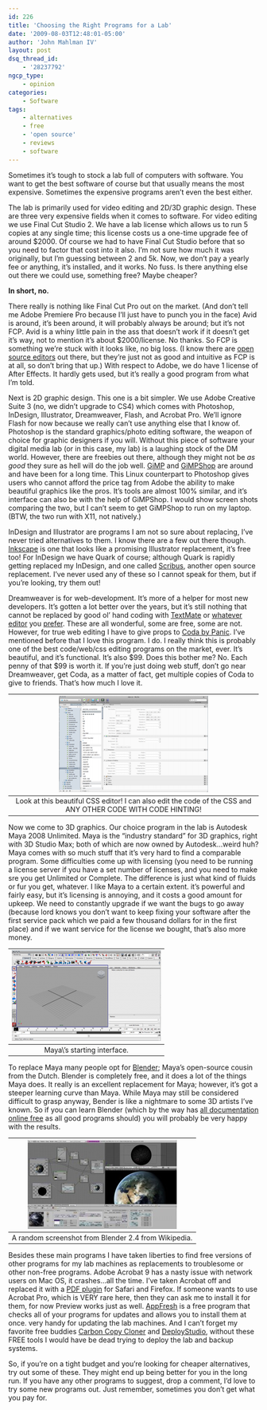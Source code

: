 ```yaml
---
id: 226
title: 'Choosing the Right Programs for a Lab'
date: '2009-08-03T12:48:01-05:00'
author: 'John Mahlman IV'
layout: post
dsq_thread_id:
    - '28237792'
ngcp_type:
    - opinion
categories:
    - Software
tags:
    - alternatives
    - free
    - 'open source'
    - reviews
    - software
---
```


Sometimes it’s tough to stock a lab full of computers with software. You want to get the best software of course but that usually means the most expensive. Sometimes the expensive programs aren’t even the best either.

The lab is primarily used for video editing and 2D/3D graphic design. These are three very expensive fields when it comes to software. For video editing we use Final Cut Studio 2. We have a lab license which allows us to run 5 copies at any single time; this license costs us a one-time upgrade fee of around $2000. Of course we had to have Final Cut Studio before that so you need to factor that cost into it also. I’m not sure how much it was originally, but I’m guessing between 2 and 5k. Now, we don’t pay a yearly fee or anything, it’s installed, and it works. No fuss. Is there anything else out there we could use, something free? Maybe cheaper?

**In short, no.**

There really is nothing like Final Cut Pro out on the market. (And don’t tell me Adobe Premiere Pro because I’ll just have to punch you in the face) Avid is around, it’s been around, it will probably always be around; but it’s not FCP. Avid is a whiny little pain in the ass that doesn’t work if it doesn’t get it’s way, not to mention it’s about $2000/license. No thanks. So FCP is something we’re stuck with it looks like, no big loss. (I know there are [open source editors](http://jahshaka.org/) out there, but they’re just not as good and intuitive as FCP is at all, so don’t bring that up.) With respect to Adobe, we do have 1 license of After Effects. It hardly gets used, but it’s really a good program from what I’m told.

Next is 2D graphic design. This one is a bit simpler. We use Adobe Creative Suite 3 (no, we didn’t upgrade to CS4) which comes with Photoshop, InDesign, Illustrator, Dreamweaver, Flash, and Acrobat Pro. We’ll ignore Flash for now because we really can’t use anything else that I know of. Photoshop is the standard graphics/photo editing software, the weapon of choice for graphic designers if you will. Without this piece of software your digital media lab (or in this case, my lab) is a laughing stock of the DM world. However, there are freebies out there, although they might not be *as good* they sure as hell will do the job well. [GiMP](http://www.gimp.org/) and [GiMPShop](http://www.gimpshop.com/) are around and have been for a long time. This Linux counterpart to Photoshop gives users who cannot afford the price tag from Adobe the ability to make beautiful graphics like the pros. It’s tools are almost 100% similar, and it’s interface can also be with the help of GiMPShop. I would show screen shots comparing the two, but I can’t seem to get GiMPShop to run on my laptop. (BTW, the two run with X11, not natively.)

InDesign and Illustrator are programs I am not so sure about replacing, I’ve never tried alternatives to them. I know there are a few out there though. [Inkscape](http://www.inkscape.org/index.php?lang=en) is one that looks like a promising Illustrator replacement, it’s free too! For InDesign we have Quark of course; although Quark is rapidly getting replaced my InDesign, and one called [Scribus](http://www.scribus.net/), another open source replacement. I’ve never used any of these so I cannot speak for them, but if you’re looking, try them out!

Dreamweaver is for web-development. It’s more of a helper for most new developers. It’s gotten a lot better over the years, but it’s still nothing that cannot be replaced by good ol’ hand coding with [TextMate](http://macromates.com/) or [whatever](http://www.codingmonkeys.de/subethaedit/) [editor](http://www.barebones.com/) you [prefer](http://aquamacs.org/). These are all wonderful, some are free, some are not. However, for true web editing I have to give props to [Coda by Panic](https://www.panic.com/coda/). I’ve mentioned before that I love this program. I do. I really think this is probably one of the best code/web/css editing programs on the market, ever. It’s beautiful, and it’s functional. It’s also $99. Does this bother me? No. Each penny of that $99 is worth it. If you’re just doing web stuff, don’t go near Dreamweaver, get Coda, as a matter of fact, get multiple copies of Coda to give to friends. That’s how much I love it.

|[![Look at this beautiful CSS editor! I can also edit the code of the CSS and ANY OTHER CODE WITH CODE HINTING!](/assets/uploads/2009/08/Picture-1-300x193.png?resize=300%2C193 "Coda CSS")](/assets/uploads/2009/08/Picture-1.png)|
|:--:|
|Look at this beautiful CSS editor! I can also edit the code of the CSS and ANY OTHER CODE WITH CODE HINTING!|

Now we come to 3D graphics. Our choice program in the lab is Autodesk Maya 2008 Unlimited. Maya is the “industry standard” for 3D graphics, right with 3D Studio Max; both of which are now owned by Autodesk…weird huh? Maya comes with so much stuff that it’s very hard to find a comparable program. Some difficulties come up with licensing (you need to be running a license server if you have a set number of licenses, and you need to make sre you get Unlimited or Complete. The difference is just what kind of fluids or fur you get, whatever. I like Maya to a certain extent. it’s powerful and fairly easy, but it’s licensing is annoying, and it costs a good amount for upkeep. We need to constantly upgrade if we want the bugs to go away (because lord knows you don’t want to keep fixing your software after the first service pack which we paid a few thousand dollars for in the first place) and if we want service for the license we bought, that’s also more money.

|[![Maya's starting interface.](/assets/uploads/2009/08/Picture-2-300x181.png?resize=300%2C181 "Maya")](/assets/uploads/2009/08/Picture-2.png)|
|:--:|
|Maya\\’s starting interface.|

To replace Maya many people opt for [Blender](http://blender.org); Maya’s open-source cousin from the Dutch. Blender is completely free, and it does a lot of the things Maya does. It really is an excellent replacement for Maya; however, it’s got a steeper learning curve than Maya. While Maya may still be considered difficult to grasp anyway, Bender is like a nightmare to some 3D artists I’ve known. So if you can learn Blender (which by the way has [all documentation online free](http://www.blender.org/download/documentation/) as all good programs should) you will probably be very happy with the results.

|[![A random screenshot from Blender 2.4 from Wikipedia.](/assets/uploads/2009/08/Blender3D_2.4.5-screen-300x178.jpg?resize=300%2C178 "Blender from Wiki")](/assets/uploads/2009/08/Blender3D_2.4.5-screen.jpg)|
|:--:|
|A random screenshot from Blender 2.4 from Wikipedia.|

Besides these main programs I have taken liberties to find free versions of other programs for my lab machines as replacements to troublesome or other non-free programs. Adobe Acrobat 9 has a nasty issue with network users on Mac OS, it crashes…all the time. I’ve taken Acrobat off and replaced it with a [PDF plugin](http://www.schubert-it.com/pluginpdf/) for Safari and Firefox. If someone wants to use Acrobat Pro, which is VERY rare here, then they can ask me to install it for them, for now Preview works just as well. [AppFresh](http://metaquark.de/appfresh/) is a free program that checks all of your programs for updates and allows you to install them at once. very handy for updating the lab machines. And I can’t forget my favorite free buddies [Carbon Copy Cloner](http://www.bombich.com/software/ccc.html) and [DeployStudio](http://www.deploystudio.com/), without these FREE tools I would have be dead trying to deploy the lab and backup systems.

So, if you’re on a tight budget and you’re looking for cheaper alternatives, try out some of these. They might end up being better for you in the long run. If you have any other programs to suggest, drop a comment, I’d love to try some new programs out. Just remember, sometimes you don’t get what you pay for.
